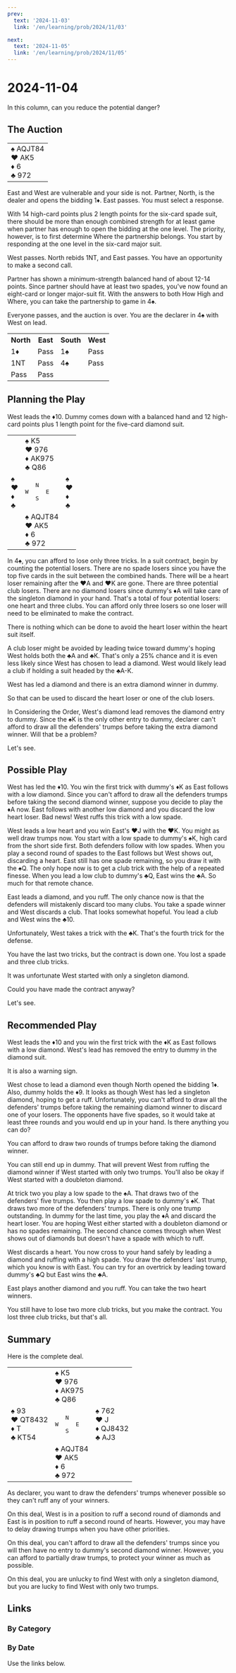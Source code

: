 ```yaml
---
prev:
  text: '2024-11-03'
  link: '/en/learning/prob/2024/11/03'

next:
  text: '2024-11-05'
  link: '/en/learning/prob/2024/11/05'
---
```


# 2024-11-04

In this column, can you reduce the potential danger?

<Badge type="warning" text="Play"/>

## The Auction

<table class="hand">
	<tr>
		<td>♠ AQJT84<br>♥ AK5<br>♦ 6<br>♣ 972</td>
	</tr>
</table>

East and West are vulnerable and your side is not. Partner, North, is the dealer and opens the bidding 1♦. East passes. You must select a response.

With 14 high-card points plus 2 length points for the six-card spade suit, there should be more than enough combined strength for at least game when partner has enough to open the bidding at the one level. The priority, however, is to first determine Where the partnership belongs. You start by responding at the one level in the six-card major suit.

West passes. North rebids 1NT, and East passes. You have an opportunity to make a second call.

Partner has shown a minimum-strength balanced hand of about 12-14 points. Since partner should have at least two spades, you've now found an eight-card or longer major-suit fit. With the answers to both How High and Where, you can take the partnership to game in 4♠.

Everyone passes, and the auction is over. You are the declarer in 4♠ with West on lead.

<table class="auction">
	<tr>
		<th>North</th>
		<th>East</th>
		<th>South</th>
		<th>West</th>
	</tr>
	<tr>
		<td>1♦</td>
		<td>Pass</td>
		<td>1♠</td>
		<td>Pass</td>
	</tr>
	<tr>
		<td>1NT</td>
		<td>Pass</td>
		<td>4♠</td>
		<td>Pass</td>
	</tr>
	<tr>
		<td>Pass</td>
		<td>Pass</td>
		<td></td>
		<td></td>
	</tr>
</table>

## Planning the Play

West leads the ♦10. Dummy comes down with a balanced hand and 12 high-card points plus 1 length point for the five-card diamond suit.

<table class="deal">
	<tr>
		<td></td>
		<td>♠ K5<br>♥ 976<br>♦ AK975<br>♣ Q86</td>
		<td></td>
	</tr>
	<tr>
		<td>♠ <br>♥ <br>♦ <br>♣ </td>
		<td><pre>   N<br>W     E<br>   S</pre></td>
		<td>♠ <br>♥ <br>♦ <br>♣ </td>
	</tr>
	<tr>
		<td></td>
		<td>♠ AQJT84<br>♥ AK5<br>♦ 6<br>♣ 972</td>
		<td></td>
	</tr>
</table>

In 4♠, you can afford to lose only three tricks. In a suit contract, begin by counting the potential losers. There are no spade losers since you have the top five cards in the suit between the combined hands. There will be a heart loser remaining after the ♥A and ♥K are gone. There are three potential club losers. There are no diamond losers since dummy's ♦A will take care of the singleton diamond in your hand. That's a total of four potential losers: one heart and three clubs. You can afford only three losers so one loser will need to be eliminated to make the contract.

There is nothing which can be done to avoid the heart loser within the heart suit itself.

A club loser might be avoided by leading twice toward dummy's hoping West holds both the ♣A and ♣K. That's only a 25% chance and it is even less likely since West has chosen to lead a diamond. West would likely lead a club if holding a suit headed by the ♣A-K.

West has led a diamond and there is an extra diamond winner in dummy.

So that can be used to discard the heart loser or one of the club losers.

In Considering the Order, West's diamond lead removes the diamond entry to dummy. Since the ♠K is the only other entry to dummy, declarer can't afford to draw all the defenders' trumps before taking the extra diamond winner. Will that be a problem?

Let's see.

## Possible Play

West has led the ♦10. You win the first trick with dummy's ♦K as East follows with a low diamond. Since you can't afford to draw all the defenders trumps before taking the second diamond winner, suppose you decide to play the ♦A now. East follows with another low diamond and you discard the low heart loser. Bad news! West ruffs this trick with a low spade.

West leads a low heart and you win East's ♥J with the ♥K. You might as well draw trumps now. You start with a low spade to dummy's ♠K, high card from the short side first. Both defenders follow with low spades. When you play a second round of spades to the East follows but West shows out, discarding a heart. East still has one spade remaining, so you draw it with the ♠Q. The only hope now is to get a club trick with the help of a repeated finesse. When you lead a low club to dummy's ♣Q, East wins the ♣A. So much for that remote chance.

East leads a diamond, and you ruff. The only chance now is that the defenders will mistakenly discard too many clubs. You take a spade winner and West discards a club. That looks somewhat hopeful. You lead a club and West wins the ♣10.

Unfortunately, West takes a trick with the ♣K. That's the fourth trick for the defense.

You have the last two tricks, but the contract is down one. You lost a spade and three club tricks.

It was unfortunate West started with only a singleton diamond.

Could you have made the contract anyway?

Let's see.

## Recommended Play

West leads the ♦10 and you win the first trick with the ♦K as East follows with a low diamond. West's lead has removed the entry to dummy in the diamond suit.

It is also a warning sign.

West chose to lead a diamond even though North opened the bidding 1♦.
Also, dummy holds the ♦9. It looks as though West has led a singleton diamond, hoping to get a ruff. Unfortunately, you can't afford to draw all the defenders' trumps before taking the remaining diamond winner to discard one of your losers. The opponents have five spades, so it would take at least three rounds and you would end up in your hand. Is there anything you can do?

You can afford to draw two rounds of trumps before taking the diamond winner.

You can still end up in dummy. That will prevent West from ruffing the diamond winner if West started with only two trumps. You'll also be okay if West started with a doubleton diamond.

At trick two you play a low spade to the ♠A. That draws two of the defenders' five trumps. You then play a low spade to dummy's ♠K. That draws two more of the defenders' trumps. There is only one trump outstanding. In dummy for the last time, you play the ♦A and discard the heart loser. You are hoping West either started with a doubleton diamond or has no spades remaining. The second chance comes through when West shows out of diamonds but doesn't have a spade with which to ruff.

West discards a heart. You now cross to your hand safely by leading a diamond and ruffing with a high spade. You draw the defenders' last trump, which you know is with East. You can try for an overtrick by leading toward dummy's ♣Q but East wins the ♣A.

East plays another diamond and you ruff. You can take the two heart winners.

You still have to lose two more club tricks, but you make the contract. You lost three club tricks, but that's all.

## Summary

Here is the complete deal.

<table class="deal">
	<tr>
		<td></td>
		<td>♠ K5<br>♥ 976<br>♦ AK975<br>♣ Q86</td>
		<td></td>
	</tr>
	<tr>
		<td>♠ 93<br>♥ QT8432<br>♦ T<br>♣ KT54</td>
		<td><pre>   N<br>W     E<br>   S</pre></td>
		<td>♠ 762<br>♥ J<br>♦ QJ8432<br>♣ AJ3</td>
	</tr>
	<tr>
		<td></td>
		<td>♠ AQJT84<br>♥ AK5<br>♦ 6<br>♣ 972</td>
		<td></td>
	</tr>
</table>

As declarer, you want to draw the defenders' trumps whenever possible so they can't ruff any of your winners.

On this deal, West is in a position to ruff a second round of diamonds and East is in position to ruff a second round of hearts. However, you may have to delay drawing trumps when you have other priorities.

On this deal, you can't afford to draw all the defenders' trumps since you will then have no entry to dummy's second diamond winner. However, you can afford to partially draw trumps, to protect your winner as much as possible.

On this deal, you are unlucky to find West with only a singleton diamond, but you are lucky to find West with only two trumps.

## Links

[<Badge type="tip" text="Go to Practice"/>](/en/practice/prob/2024/11/04)

### By Category

[<Badge type="tip" text="<--"/>](/en/learning/prob/2024/11/02)
[<Badge type="tip" text="Calendar"/>](/en/learning/calendar/2024/11)
[<Badge type="tip" text="-->"/>](/en/learning/prob/2024/11/07)

### By Date

Use the links below.